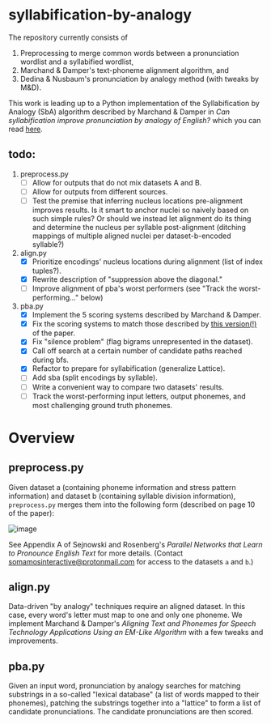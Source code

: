 # syllabification-by-analogy
The repository currently consists of 

1. Preprocessing to merge common words between a pronunciation wordlist and a syllabified wordlist,
2. Marchand & Damper's text-phoneme alignment algorithm, and
3. Dedina & Nusbaum's pronunciation by analogy method (with tweaks by M&D).

This work is leading up to a Python implementation of the Syllabification by Analogy (SbA) algorithm described by Marchand & Damper in _Can syllabification improve pronunciation by analogy of English?_ which you can read [here](https://github.com/somamos/syllabification-by-analogy/files/13186641/Damper.Marchand.s.Can.syllabification.improve.pronunciation.by.analogy.of.English.pdf).

## todo:
1. preprocess.py
    - [ ] Allow for outputs that do not mix datasets A and B.
    - [ ] Allow for outputs from different sources.
    - [ ] Test the premise that inferring nucleus locations pre-alignment improves results. Is it smart to anchor nuclei so naively based on such simple rules? Or should we instead let alignment do its thing and determine the nucleus per syllable post-alignment (ditching mappings of multiple aligned nuclei per dataset-b-encoded syllable?)
2. align.py
    - [X] Prioritize encodings' nucleus locations during alignment (list of index tuples?).
    - [X] Rewrite description of "suppression above the diagonal."
    - [ ] Improve alignment of pba's worst performers (see "Track the worst-performing..." below)
3. pba.py
    - [X] Implement the 5 scoring systems described by Marchand & Damper.
    - [X] Fix the scoring systems to match those described by [this version(!)](https://github.com/somamos/syllabification-by-analogy/files/13280320/089120100561674.pdf) of the paper.
    - [X] Fix "silence problem" (flag bigrams unrepresented in the dataset).
    - [X] Call off search at a certain number of candidate paths reached during bfs.
    - [X] Refactor to prepare for syllabification (generalize Lattice).
    - [ ] Add sba (split encodings by syllable).
    - [ ] Write a convenient way to compare two datasets' results.
    - [ ] Track the worst-performing input letters, output phonemes, and most challenging ground truth phonemes. 

# Overview
 
## preprocess.py

Given dataset a (containing phoneme information and stress pattern information) and dataset b (containing syllable division information), `preprocess.py` merges them into the following form (described on page 10 of the paper):

![image](https://github.com/somamos/syllabification-by-analogy/assets/141623014/20972aa6-35d1-42e3-a0da-2a387fb5df2f)

See Appendix A of Sejnowski and Rosenberg's _Parallel Networks that Learn to Pronounce English Text_ for more details. (Contact somamosinteractive@protonmail.com for access to the datasets `a` and `b`.) 

## align.py

Data-driven "by analogy" techniques require an aligned dataset. In this case, every word's letter must map to one and only one phoneme. We implement Marchand & Damper's _Aligning Text and Phonemes for Speech Technology Applications Using an EM-Like Algorithm_ with a few tweaks and improvements. 

## pba.py

Given an input word, pronunciation by analogy searches for matching substrings in a so-called "lexical database" (a list of words mapped to their phonemes), patching the substrings together into a "lattice" to form a list of candidate pronunciations. The candidate pronunciations are then scored.

